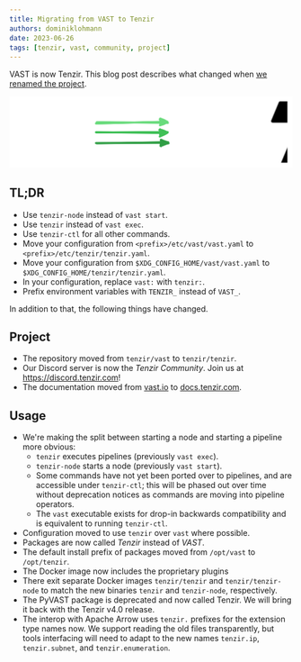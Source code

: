 ```yaml
---
title: Migrating from VAST to Tenzir
authors: dominiklohmann
date: 2023-06-26
tags: [tenzir, vast, community, project]
---
```


VAST is now Tenzir. This blog post describes what changed when [we renamed the
project](/archive/vast-to-tenzir).

![VAST to Tenzir](vast-to-tenzir.excalidraw.svg)

<!--truncate-->

## TL;DR

- Use `tenzir-node` instead of `vast start`.
- Use `tenzir` instead of `vast exec`.
- Use `tenzir-ctl` for all other commands.
- Move your configuration from `<prefix>/etc/vast/vast.yaml` to
  `<prefix>/etc/tenzir/tenzir.yaml`.
- Move your configuration from `$XDG_CONFIG_HOME/vast/vast.yaml` to
  `$XDG_CONFIG_HOME/tenzir/tenzir.yaml`.
- In your configuration, replace `vast:` with `tenzir:`.
- Prefix environment variables with `TENZIR_` instead of `VAST_`.

In addition to that, the following things have changed.

## Project

- The repository moved from `tenzir/vast` to `tenzir/tenzir`.
- Our Discord server is now the *Tenzir Community*. Join us at
  <https://discord.tenzir.com>!
- The documentation moved from [vast.io](https://vast.io) to
  [docs.tenzir.com](https://docs.tenzir.com).

## Usage

- We're making the split between starting a node and starting a pipeline more
  obvious:
  - `tenzir` executes pipelines (previously `vast exec`).
  - `tenzir-node` starts a node (previously `vast start`).
  - Some commands have not yet been ported over to pipelines, and are accessible
    under `tenzir-ctl`; this will be phased out over time without deprecation
    notices as commands are moving into pipeline operators.
  - The `vast` executable exists for drop-in backwards compatibility and is
    equivalent to running `tenzir-ctl`.
- Configuration moved to use `tenzir` over `vast` where possible.
- Packages are now called *Tenzir* instead of *VAST*.
- The default install prefix of packages moved from `/opt/vast` to `/opt/tenzir`.
- The Docker image now includes the proprietary plugins
- There exit separate Docker images `tenzir/tenzir` and `tenzir/tenzir-node` to
  match the new binaries `tenzir` and `tenzir-node`, respectively.
- The PyVAST package is deprecated and now called Tenzir. We will bring it back
  with the Tenzir v4.0 release.
- The interop with Apache Arrow uses `tenzir.` prefixes for the extension type
  names now. We support reading the old files transparently, but tools
  interfacing will need to adapt to the new names `tenzir.ip`, `tenzir.subnet`,
  and `tenzir.enumeration`.
